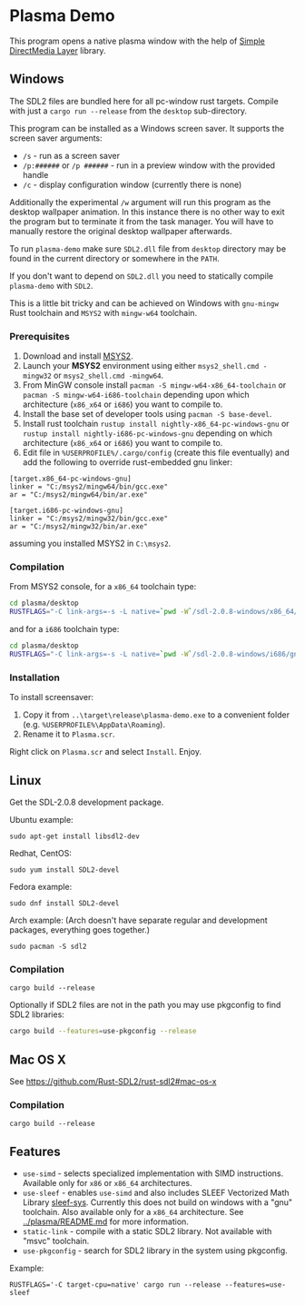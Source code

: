 Plasma Demo
===========

This program opens a native plasma window with the help of [Simple DirectMedia Layer](https://www.libsdl.org) library.


Windows
-------

The SDL2 files are bundled here for all pc-window rust targets. Compile with just a `cargo run --release` from the `desktop` sub-directory.

This program can be installed as a Windows screen saver. It supports the screen saver arguments:

* `/s` - run as a screen saver
* `/p:######` or `/p ######` - run in a preview window with the provided handle
* `/c` - display configuration window (currently there is none)

Additionally the experimental `/w` argument will run this program as the desktop wallpaper animation. In this instance there is no other way to exit the program but to terminate it from the task manager. You will have to manually restore the original desktop wallpaper afterwards.

To run `plasma-demo` make sure `SDL2.dll` file from `desktop` directory may be found in the current directory or somewhere in the `PATH`.

If you don't want to depend on `SDL2.dll` you need to statically compile `plasma-demo` with `SDL2`.

This is a little bit tricky and can be achieved on Windows with `gnu-mingw` Rust toolchain and `MSYS2` with `mingw-w64` toolchain.

### Prerequisites

1. Download and install [MSYS2](http://msys2.github.io/).
2. Launch your __MSYS2__ environment using either `msys2_shell.cmd -mingw32` or `msys2_shell.cmd -mingw64`.
3. From MinGW console install `pacman -S mingw-w64-x86_64-toolchain` or `pacman -S mingw-w64-i686-toolchain` depending upon which architecture (`x86_x64` or `i686`) you want to compile to.
4. Install the base set of developer tools using `pacman -S base-devel`.
5. Install rust toolchain `rustup install nightly-x86_64-pc-windows-gnu` or `rustup install nightly-i686-pc-windows-gnu` depending on which architecture (`x86_x64` or `i686`) you want to compile to.
6. Edit file in `%USERPROFILE%/.cargo/config` (create this file eventually) and add the following to override rust-embedded gnu linker:

```
[target.x86_64-pc-windows-gnu]
linker = "C:/msys2/mingw64/bin/gcc.exe"
ar = "C:/msys2/mingw64/bin/ar.exe"

[target.i686-pc-windows-gnu]
linker = "C:/msys2/mingw32/bin/gcc.exe"
ar = "C:/msys2/mingw32/bin/ar.exe"
```

assuming you installed MSYS2 in `C:\msys2`.


### Compilation

From MSYS2 console, for a `x86_64` toolchain type:

```sh
cd plasma/desktop
RUSTFLAGS="-C link-args=-s -L native=`pwd -W`/sdl-2.0.8-windows/x86_64/gnu-mingw" cargo +nightly-x86_64-pc-windows-gnu build --features=static-link --release
```

and for a `i686` toolchain type:

```sh
cd plasma/desktop
RUSTFLAGS="-C link-args=-s -L native=`pwd -W`/sdl-2.0.8-windows/i686/gnu-mingw" cargo +nightly-i686-pc-windows-gnu build --features=static-link --release
```


### Installation

To install screensaver:

1. Copy it from `..\target\release\plasma-demo.exe` to a convenient folder (e.g. `%USERPROFILE%\AppData\Roaming`).
2. Rename it to `Plasma.scr`.

Right click on `Plasma.scr` and select `Install`. Enjoy.


Linux
-----

Get the SDL-2.0.8 development package.

Ubuntu example:

```
sudo apt-get install libsdl2-dev
```

Redhat, CentOS:

```
sudo yum install SDL2-devel
```

Fedora example:

```
sudo dnf install SDL2-devel
```

Arch example:
(Arch doesn't have separate regular and development packages, everything goes together.)

```
sudo pacman -S sdl2
```


### Compilation

```
cargo build --release
```

Optionally if SDL2 files are not in the path you may use pkgconfig to find SDL2 libraries:


```sh
cargo build --features=use-pkgconfig --release
```


Mac OS X
--------

See https://github.com/Rust-SDL2/rust-sdl2#mac-os-x

### Compilation

```
cargo build --release
```


Features
--------

* `use-simd` - selects specialized implementation with SIMD instructions. Available only for `x86` or `x86_64` architectures.
* `use-sleef` - enables `use-simd` and also includes SLEEF Vectorized Math Library [sleef-sys](https://crates.io/crates/sleef-sys). Currently this does not build on windows with a "gnu" toolchain. Also available only for a `x86_64` architecture. See [../plasma/README.md](../plasma/README.md) for more information.
* `static-link` - compile with a static SDL2 library. Not available with "msvc" toolchain.
* `use-pkgconfig` - search for SDL2 library in the system using pkgconfig.

Example:

```
RUSTFLAGS='-C target-cpu=native' cargo run --release --features=use-sleef
```
